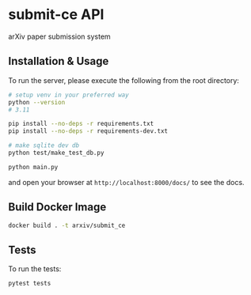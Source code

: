 # submit-ce API
arXiv paper submission system

## Installation & Usage

To run the server, please execute the following from the root directory:

```bash
# setup venv in your preferred way
python --version
# 3.11

pip install --no-deps -r requirements.txt
pip install --no-deps -r requirements-dev.txt

# make sqlite dev db
python test/make_test_db.py

python main.py
```

and open your browser at `http://localhost:8000/docs/` to see the docs.

## Build Docker Image

```bash
docker build . -t arxiv/submit_ce
```

## Tests

To run the tests:

```bash
pytest tests
```
